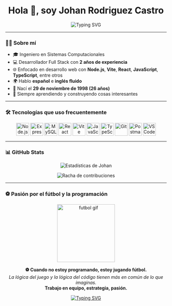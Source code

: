 <h1 align="center">Hola 👋, soy Johan Rodriguez Castro</h1>

<p align="center">
  <img src="https://readme-typing-svg.demolab.com?font=Fira+Code&size=22&pause=1000&center=true&vCenter=true&multiline=true&width=600&height=100&lines=Full+Stack+Developer;Node.js+%7C+React+%7C+TypeScript;Ingl%C3%A9s+fluido+%7C+Apasionado+por+la+tecnolog%C3%ADa" alt="Typing SVG" />
</p>

---

### 👨‍💻 Sobre mí

- 🎓 Ingeniero en Sistemas Computacionales  
- 💻 Desarrollador Full Stack con **2 años de experiencia**  
- 🌐 Enfocado en desarrollo web con **Node.js**, **Vite**, **React**, **JavaScript**, **TypeScript**, entre otros  
- 🌍 Hablo **español** e **inglés fluido**  
- 🎂 Nací el **29 de noviembre de 1998 (26 años)**  
- 🚀 Siempre aprendiendo y construyendo cosas interesantes

---

### 🛠️ Tecnologías que uso frecuentemente

<div align="center">

<!-- Backend -->
<img src="https://cdn.jsdelivr.net/gh/devicons/devicon/icons/nodejs/nodejs-original.svg" width="40" height="40" alt="Node.js" />
<img src="https://cdn.jsdelivr.net/gh/devicons/devicon/icons/express/express-original.svg" width="40" height="40" alt="Express" />
<img src="https://cdn.jsdelivr.net/gh/devicons/devicon/icons/mysql/mysql-original.svg" width="40" height="40" alt="MySQL" />

<!-- Frontend -->
<img src="https://cdn.jsdelivr.net/gh/devicons/devicon/icons/react/react-original.svg" width="40" height="40" alt="React" />
<img src="https://cdn.jsdelivr.net/gh/devicons/devicon/icons/vite/vite-original.svg" width="40" height="40" alt="Vite" />
<img src="https://cdn.jsdelivr.net/gh/devicons/devicon/icons/javascript/javascript-original.svg" width="40" height="40" alt="JavaScript" />
<img src="https://cdn.jsdelivr.net/gh/devicons/devicon/icons/typescript/typescript-original.svg" width="40" height="40" alt="TypeScript" />

<!-- Tools -->
<img src="https://cdn.jsdelivr.net/gh/devicons/devicon/icons/git/git-original.svg" width="40" height="40" alt="Git" />
<img src="https://cdn.jsdelivr.net/gh/devicons/devicon/icons/postman/postman-icon.svg" width="40" height="40" alt="Postman" />
<img src="https://cdn.jsdelivr.net/gh/devicons/devicon/icons/vscode/vscode-original.svg" width="40" height="40" alt="VS Code" />

</div>

---

### 📊 GitHub Stats

<p align="center">
  <img src="https://github-readme-stats.vercel.app/api?username=johanrc&show_icons=true&theme=tokyonight&locale=es" alt="Estadísticas de Johan" />
</p>

<p align="center">
  <img src="https://github-readme-streak-stats.herokuapp.com/?user=johanrc&theme=tokyonight" alt="Racha de contribuciones" />
</p>

---

### ⚽️ Pasión por el fútbol y la programación

<p align="center">
  <img src="https://media.giphy.com/media/26AHONQ79FdWZhAI0/giphy.gif" width="180" alt="futbol gif" />
</p>

<p align="center">
  <b>⚽ Cuando no estoy programando, estoy jugando fútbol.</b><br/>
  <i>La lógica del juego y la lógica del código tienen más en común de lo que imaginas.</i><br/>
  <b>Trabajo en equipo, estrategia, pasión.</b>
</p>

<p align="center">
  <a href="">
    <img src="https://readme-typing-svg.herokuapp.com?font=Fira+Code&pause=1000&color=19F707&center=true&vCenter=true&multiline=true&width=435&height=80&lines=F%C3%BAtbol+y+c%C3%B3digo;Mi+vida+se+juega+en+ambos+campos." alt="Typing SVG" />
  </a>
</p>
